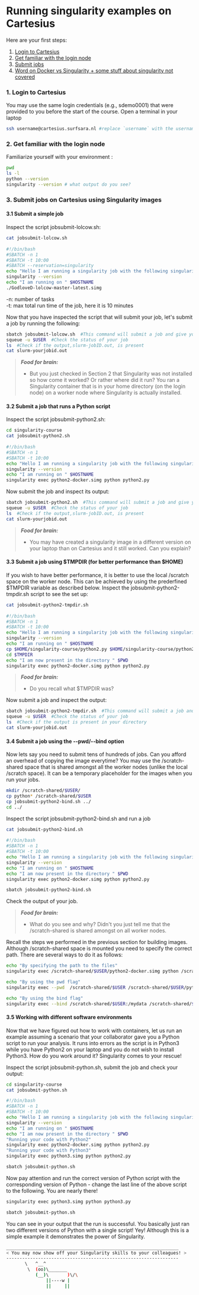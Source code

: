 # Running singularity examples on Cartesius

Here are your first steps:

1. [Login to Cartesius](#cartesius-login)
2. [Get familiar with the login node](#cartesius-env)
3. [Submit jobs](#job-submit)
4. [Word on Docker vs Singularity + some stuff about singularity not covered](#wrap-up)

### <a name="cartesius-login"></a> 1. Login to Cartesius

You may use the same login credentials (e.g., sdemo0001) that were  provided to you before the start of the course. Open a terminal in your laptop 
    
 ```sh
 ssh username@cartesius.surfsara.nl #replace `username` with the username assigned to you
 ```
  
### <a name="cartesius-env"></a> 2. Get familiar with the login node

Familiarize yourself with your environment :

 ```sh
 pwd
 ls -l
 python --version
 singularity --version # what output do you see?
 ```

### <a name="job-submit"></a> 3. Submit jobs on Cartesius using Singularity images

#### 3.1 Submit a simple job 

Inspect the script jobsubmit-lolcow.sh:
  
 ```sh
 cat jobsubmit-lolcow.sh
  
 #!/bin/bash
 #SBATCH -n 1
 #SBATCH -t 10:00
 #SBATCH --reservation=singularity
 echo "Hello I am running a singularity job with the following singularity version"
 singularity --version
 echo "I am running on " $HOSTNAME
 ./GodloveD-lolcow-master-latest.simg
 ```
 -n: number of tasks  
 -t: max total run time of the job, here it is 10 minutes
  
Now that you have inspected the script that will submit your job, let's submit a job by running the following:
  
 ```sh
 sbatch jobsubmit-lolcow.sh  #This command will submit a job and give you a job ID in return
 squeue -u $USER  #Check the status of your job
 ls  #Check if the output,slurm-jobID.out, is present
 cat slurm-yourjobid.out
 ```

> **_Food for brain:_**
>
> * But you just checked in Section 2 that Singularity was not installed so how come it worked? Or rather where did it run? You ran a Singularity container that is in your home directory (on the login node) on a worker node where Singularity is actually installed.

#### 3.2 Submit a job that runs a Python script

Inspect the script jobsubmit-python2.sh:

 ```sh
 cd singularity-course
 cat jobsubmit-python2.sh
  
 #!/bin/bash
 #SBATCH -n 1
 #SBATCH -t 10:00
 echo "Hello I am running a singularity job with the following singularity version"
 singularity --version
 echo "I am running on " $HOSTNAME
 singularity exec python2-docker.simg python python2.py
 ```
Now submit the job and inspect its output:
  
 ```sh
 sbatch jobsubmit-python2.sh  #This command will submit a job and give you a job ID in return
 squeue -u $USER  #Check the status of your job
 ls  #Check if the output,slurm-jobID.out, is present
 cat slurm-yourjobid.out
 ```

> **_Food for brain:_**
>
> * You may have created a singularity image in a different version on your laptop than on Cartesius and it still worked. Can you explain? 
    
#### 3.3 Submit a job using $TMPDIR (for better performance than $HOME)

If you wish to have better performance, it is better to use the local /scratch space on the worker node. This can be achieved  by using the prederfined $TMPDIR variable as described below. Inspect the jobsubmit-python2-tmpdir.sh script to see the set up:
 
 ```sh
 cat jobsubmit-python2-tmpdir.sh
  
 #!/bin/bash
 #SBATCH -n 1
 #SBATCH -t 10:00
 echo "Hello I am running a singularity job with the following singularity version"
 singularity --version
 echo "I am running on " $HOSTNAME
 cp $HOME/singularity-course/python2.py $HOME/singularity-course/python2-docker.simg $TMPDIR
 cd $TMPDIR
 echo "I am now present in the directory " $PWD
 singularity exec python2-docker.simg python python2.py
 ```
> **_Food for brain:_**
>
> * Do you recall what $TMPDIR was?
    
Now submit a job and inspect the output:
  
 ```sh
 sbatch jobsubmit-python2-tmpdir.sh  #This command will submit a job and give you a job ID in return  
 squeue -u $USER  #Check the status of your job
 ls  #Check if the output is present in your directory
 cat slurm-yourjobid.out
 ```
  
#### 3.4 Submit a job using the --pwd/--bind option

Now lets say you need to submit tens of hundreds of jobs. Can you afford an overhead of copying the image everytime? You may use the /scratch-shared space that is shared amongst all the worker nodes (unlike the local /scratch space). It can be a temporary placeholder for the images when you run your jobs.

 ```sh
 mkdir /scratch-shared/$USER/
 cp python* /scratch-shared/$USER  
 cp jobsubmit-python2-bind.sh ../
 cd ../
 ```
Inspect the script jobsubmit-python2-bind.sh and run a job

 ```sh
 cat jobsubmit-python2-bind.sh
  
 #!/bin/bash
 #SBATCH -n 1
 #SBATCH -t 10:00
 echo "Hello I am running a singularity job with the following singularity version"
 singularity --version
 echo "I am running on " $HOSTNAME
 echo "I am now present in the directory " $PWD
 singularity exec python2-docker.simg python python2.py
 
 sbatch jobsubmit-python2-bind.sh
 ```

Check the output of your job. 

> **_Food for brain:_**
>
> * What do you see and why? Didn't you just tell me that the /scratch-shared is shared amongst on all worker nodes.  
  
Recall the steps we performed in the previous section for building images. Although /scratch-shared space is mounted you need to specify the correct path. There are several ways to do it as follows:

  ```sh
  echo "By specifying the path to the files"
  singularity exec /scratch-shared/$USER/python2-docker.simg python /scratch-shared/$USER/python2.py   
  
  echo "By using the pwd flag"
  singularity exec --pwd  /scratch-shared/$USER /scratch-shared/$USER/python2-docker.simg python /scratch-shared/$USER/python2.py
  
  echo "By using the bind flag"
  singularity exec --bind /scratch-shared/$USER:/mydata /scratch-shared/$USER/python2-docker.simg python /mydata/python2.py
  ```
  
#### 3.5 Working with different software environments

Now that we have figured out how to work with containers, let us run an example assuming a scenario that your collaborator gave you a Python script to run your analysis. It runs into errors as the script is in Python3 while you have Python2 on your laptop and you do not wish to install Python3. How do you work around it? Singularity comes to your rescue!

Inspect the script jobsubmit-python.sh, submit the job and check your output:

```sh
cd singularity-course
cat jobsubmit-python.sh

#!/bin/bash
#SBATCH -n 1
#SBATCH -t 10:00
echo "Hello I am running a singularity job with the following singularity version"
singularity --version
echo "I am running on " $HOSTNAME
echo "I am now present in the directory " $PWD
"Running your code with Python2"
singularity exec python2-docker.simg python python2.py
"Running your code with Python3"
singularity exec python3.simg python python2.py

sbatch jobsubmit-python.sh
```

Now pay attention and run the correct version of Python script with the corresponding version of Python - change the last line of the above script to the following. You are nearly there!

```sh
singularity exec python3.simg python python3.py

sbatch jobsubmit-python.sh
```

You can see in your output that the run is successful. You basically just ran two different versions of Python with a single script! Yey! Although this is a simple example it demonstrates the power of Singularity. 

 ```sh
 _________________________________________________________________
< You may now show off your Singularity skills to your colleagues! >
 -----------------------------------------------------------------
        \   ^__^
         \  (oo)\_______
            (__)\       )\/\
                ||----w |
                ||     ||


 ```




